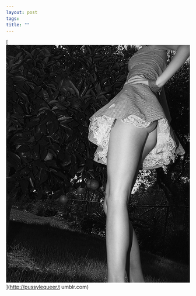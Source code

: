```yaml
--- 
layout: post
tags: 
title: ""
---
```

[![](/tumblr_files/tumblr_lv9dpd0qPg1qgquvwo1_1280.jpg)](http://pussylequeer.t
umblr.com)
